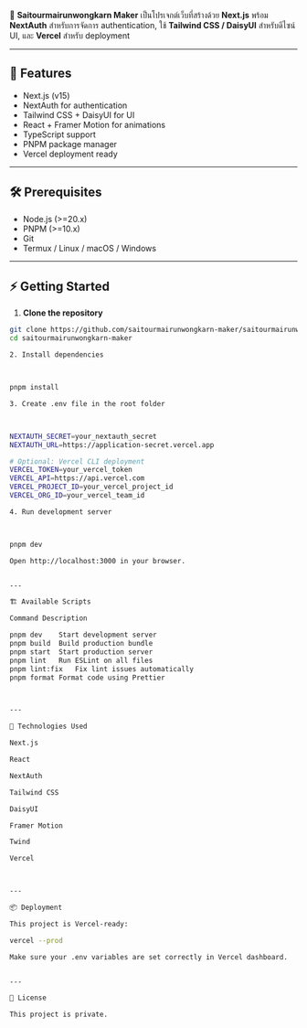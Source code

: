 🚀 **Saitourmairunwongkarn Maker** เป็นโปรเจกต์เว็บที่สร้างด้วย **Next.js** พร้อม **NextAuth** สำหรับการจัดการ authentication, ใช้ **Tailwind CSS / DaisyUI** สำหรับดีไซน์ UI, และ **Vercel** สำหรับ deployment

---

## 🌟 Features

- Next.js (v15)
- NextAuth for authentication
- Tailwind CSS + DaisyUI for UI
- React + Framer Motion for animations
- TypeScript support
- PNPM package manager
- Vercel deployment ready

---

## 🛠 Prerequisites

- Node.js (>=20.x)
- PNPM (>=10.x)
- Git
- Termux / Linux / macOS / Windows

---

## ⚡ Getting Started

1. **Clone the repository**

```bash
git clone https://github.com/saitourmairunwongkarn-maker/saitourmairunwongkarn-maker.git
cd saitourmairunwongkarn-maker

2. Install dependencies



pnpm install

3. Create .env file in the root folder



NEXTAUTH_SECRET=your_nextauth_secret
NEXTAUTH_URL=https://application-secret.vercel.app

# Optional: Vercel CLI deployment
VERCEL_TOKEN=your_vercel_token
VERCEL_API=https://api.vercel.com
VERCEL_PROJECT_ID=your_vercel_project_id
VERCEL_ORG_ID=your_vercel_team_id

4. Run development server



pnpm dev

Open http://localhost:3000 in your browser.


---

🏗 Available Scripts

Command	Description

pnpm dev	Start development server
pnpm build	Build production bundle
pnpm start	Start production server
pnpm lint	Run ESLint on all files
pnpm lint:fix	Fix lint issues automatically
pnpm format	Format code using Prettier



---

🔧 Technologies Used

Next.js

React

NextAuth

Tailwind CSS

DaisyUI

Framer Motion

Twind

Vercel



---

📦 Deployment

This project is Vercel-ready:

vercel --prod

Make sure your .env variables are set correctly in Vercel dashboard.


---

📝 License

This project is private.


```
